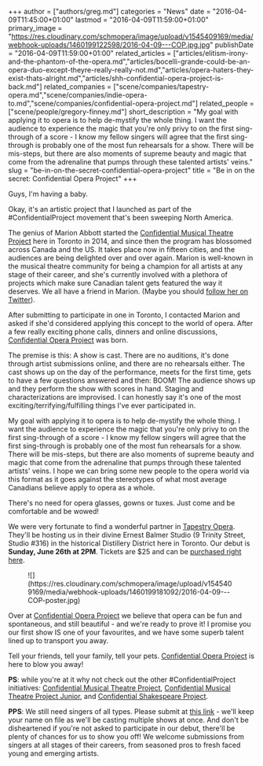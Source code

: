 +++
author = ["authors/greg.md"]
categories = "News"
date = "2016-04-09T11:45:00+01:00"
lastmod = "2016-04-09T11:59:00+01:00"
primary_image = "https://res.cloudinary.com/schmopera/image/upload/v1545409169/media/webhook-uploads/1460199122598/2016-04-09---COP.jpg.jpg"
publishDate = "2016-04-09T11:59:00+01:00"
related_articles = ["articles/elitism-irony-and-the-phantom-of-the-opera.md","articles/bocelli-grande-could-be-an-opera-duo-except-theyre-really-really-not.md","articles/opera-haters-they-exist-thats-alright.md","articles/shh-confidential-opera-project-is-back.md"]
related_companies = ["scene/companies/tapestry-opera.md","scene/companies/indie-opera-to.md","scene/companies/confidential-opera-project.md"]
related_people = ["scene/people/gregory-finney.md"]
short_description = "My goal with applying it to opera is to help de-mystify the whole thing. I want the audience to experience the magic that you&#039;re only privy to on the first sing-through of a score - I know my fellow singers will agree that the first sing-through is probably one of the most fun rehearsals for a show. There will be mis-steps, but there are also moments of supreme beauty and magic that come from the adrenaline that pumps through these talented artists&#039; veins."
slug = "be-in-on-the-secret-confidential-opera-project"
title = "Be in on the secret: Confidential Opera Project"
+++

Guys, I'm having a baby. 

Okay, it's an artistic project that I launched as part of the #ConfidentialProject movement that's been sweeping North America. 

The genius of Marion Abbott started the [Confidential Musical Theatre Project](http://www.confidentialmusicaltheatreproject.com/) here in Toronto in 2014, and since then the program has blossomed across Canada and the US. It takes place now in fifteen cities, and the audiences are being delighted over and over again. Marion is well-known in the musical theatre community for being a champion for all artists at any stage of their career, and she's currently involved with a plethora of projects which make sure Canadian talent gets featured the way it deserves. We all have a friend in Marion. (Maybe you should [follow her on Twitter](https://twitter.com/msmarionabbott)).

After submitting to participate in one in Toronto, I contacted Marion and asked if she'd considered applying this concept to the world of opera. After a few really exciting phone calls, dinners and online discussions, [Confidential Opera Project](https://twitter.com/ConOperaProject) was born. 

The premise is this: A show is cast. There are no auditions, it's done through artist submissions online, and there are no rehearsals either. The cast shows up on the day of the performance, meets for the first time, gets to have a few questions answered and then: BOOM! The audience shows up and they perform the show with scores in hand. Staging and characterizations are improvised. I can honestly say it's one of the most exciting/terrifying/fulfilling things I've ever participated in. 

My goal with applying it to opera is to help de-mystify the whole thing. I want the audience to experience the magic that you're only privy to on the first sing-through of a score - I know my fellow singers will agree that the first sing-through is probably one of the most fun rehearsals for a show. There will be mis-steps, but there are also moments of supreme beauty and magic that come from the adrenaline that pumps through these talented artists' veins. I hope we can bring some new people to the opera world via this format as it goes against the stereotypes of what most average Canadians believe apply to opera as a whole. 

There's no need for opera glasses, gowns or tuxes. Just come and be comfortable and be wowed! 

We were very fortunate to find a wonderful partner in [Tapestry Opera](/scene/comapnies/tapestry-opera/). They'll be hosting us in their divine Ernest Balmer Studio (9 Trinity Street, Studio #316) in the historical Distillery District here in Toronto. Our debut is **Sunday, June 26th at 2PM**. Tickets are $25 and can be [purchased right here](http://www.confidentialopera.com/#!submit/chul). 

<figure data-type="image">
![](https://res.cloudinary.com/schmopera/image/upload/v1545409169/media/webhook-uploads/1460199181092/2016-04-09---COP-poster.jpg)
</figure>

Over at [Confidential Opera Project](https://twitter.com/ConOperaProject) we believe that opera can be fun and spontaneous, and still beautiful - and we're ready to prove it! I promise you our first show IS one of your favourites, and we have some superb talent lined up to transport you away. 

Tell your friends, tell your family, tell your pets. [Confidential Opera Project](https://twitter.com/ConOperaProject) is here to blow you away! 

**PS**: while you're at it why not check out the other #ConfidentialProject initiatives: 
[Confidential Musical Theatre Project](http://www.confidentialmusicaltheatreproject.com/), [Confidential Musical Theatre Project Junior](http://www.confidentialmusicaltheatreproject.com/#!blank-2/rkl36), and [Confidential Shakespeare Project](http://www.confidentialshakespeare.com/). 

**PPS**: We still need singers of all types. Please submit at [this link](http://www.confidentialopera.com/#!submit/chul) - we'll keep your name on file as we'll be casting multiple shows at once. And don't be disheartened if you're not asked to participate in our debut, there'll be plenty of chances for us to show you off! We welcome submissions from singers at all stages of their careers, from seasoned pros to fresh faced young and emerging artists.
